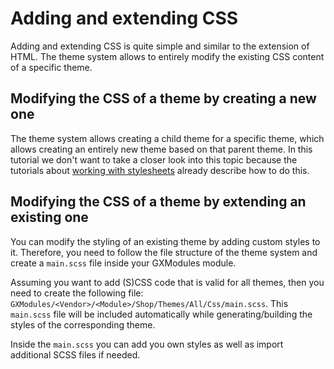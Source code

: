# Adding and extending CSS

Adding and extending CSS is quite simple and similar to the extension of HTML. The theme system allows to entirely
modify the existing CSS content of a specific theme.


## Modifying the CSS of a theme by creating a new one

The theme system allows creating a child theme for a specific theme, which allows creating an entirely new theme based
on that parent theme. In this tutorial we don't want to take a closer look into this topic because the tutorials
about [working with stylesheets] already describe how to do this.


## Modifying the CSS of a theme by extending an existing one

You can modify the styling of an existing theme by adding custom styles to it. Therefore, you need to follow the
file structure of the theme system and create a `main.scss` file inside your GXModules module.

Assuming you want to add (S)CSS code that is valid for all themes, then you need to create the following file:
`GXModules/<Vendor>/<Module>/Shop/Themes/All/Css/main.scss`. This `main.scss` file will be included automatically
while generating/building the styles of the corresponding theme.

Inside the `main.scss` you can add you own styles as well as import additional SCSS files if needed.



[working with stylesheets]: ./../../theme-development/styles.md